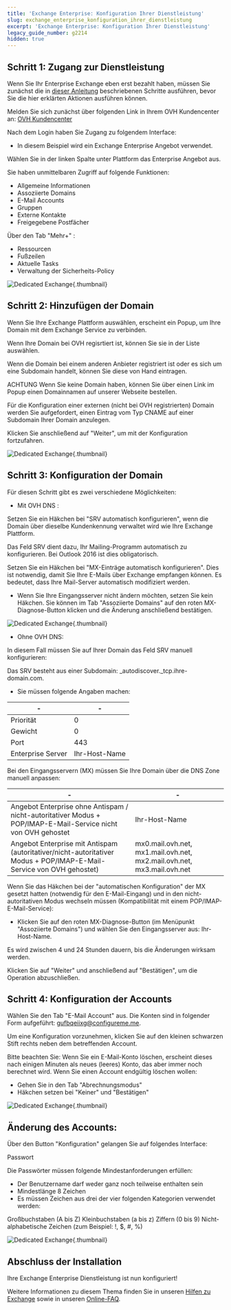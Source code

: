 ```yaml
---
title: 'Exchange Enterprise: Konfiguration Ihrer Dienstleistung'
slug: exchange_enterprise_konfiguration_ihrer_dienstleistung
excerpt: 'Exchange Enterprise: Konfiguration Ihrer Dienstleistung'
legacy_guide_number: g2214
hidden: true
---
```


## Schritt 1: Zugang zur Dienstleistung
Wenn Sie Ihr Enterprise Exchange eben erst bezahlt haben, müssen Sie zunächst die in [dieser Anleitung](https://www.ovh.de/g2074.exchange_premiers_pas_avec_un_serveur_private) beschriebenen Schritte ausführen, bevor Sie die hier erklärten Aktionen ausführen können.

Melden Sie sich zunächst über folgenden Link in Ihrem OVH Kundencenter an: [OVH Kundencenter](https://www.ovh.com/auth/?action=gotomanager&from=https://www.ovh.de/&ovhSubsidiary=de)

Nach dem Login haben Sie Zugang zu folgendem Interface:

* In diesem Beispiel wird ein Exchange Enterprise Angebot verwendet.

Wählen Sie in der linken Spalte unter Plattform das Enterprise Angebot aus.

Sie haben unmittelbaren Zugriff auf folgende Funktionen:


- Allgemeine Informationen
- Assoziierte Domains
- E-Mail Accounts
- Gruppen
- Externe Kontakte
- Freigegebene Postfächer


Über den Tab "Mehr+" :


- Ressourcen
- Fußzeilen
- Aktuelle Tasks
- Verwaltung der Sicherheits-Policy



![Dedicated Exchange](images/4377.png){.thumbnail}


## Schritt 2: Hinzufügen der Domain
Wenn Sie Ihre Exchange Plattform auswählen, erscheint ein Popup, um Ihre Domain mit dem Exchange Service zu verbinden.

Wenn Ihre Domain bei OVH regisrtiert ist, können Sie sie in der Liste auswählen.

Wenn die Domain bei einem anderen Anbieter registriert ist oder es sich um eine Subdomain handelt, können Sie diese von Hand eintragen.

 ACHTUNG 
Wenn Sie keine Domain haben, können Sie über einen Link im Popup einen Domainnamen auf unserer Webseite bestellen.

Für die Konfiguration einer externen (nicht bei OVH registrierten) Domain werden Sie aufgefordert, einen Eintrag vom Typ CNAME auf einer Subdomain Ihrer Domain anzulegen.

[]({legacy}1519)

Klicken Sie anschließend auf "Weiter", um mit der Konfiguration fortzufahren.

![Dedicated Exchange](images/4382.png){.thumbnail}


## Schritt 3: Konfiguration der Domain
Für diesen Schritt gibt es zwei verschiedene Möglichkeiten:


- Mit OVH DNS :


Setzen Sie ein Häkchen bei "SRV automatisch konfigurieren", wenn die Domain über dieselbe Kundenkennung verwaltet wird wie Ihre Exchange Plattform.

Das Feld SRV dient dazu, Ihr Mailing-Programm automatisch zu konfigurieren. Bei Outlook 2016 ist dies obligatorisch.

Setzen Sie ein Häkchen bei "MX-Einträge automatisch konfigurieren". Dies ist notwendig, damit Sie Ihre E-Mails über Exchange empfangen können. Es bedeutet, dass Ihre Mail-Server automatisch modifiziert werden.


- Wenn Sie Ihre Eingangsserver nicht ändern möchten, setzen Sie kein Häkchen. Sie können im Tab "Assoziierte Domains" auf den roten MX-Diagnose-Button klicken und die Änderung anschließend bestätigen.



![Dedicated Exchange](images/4383.png){.thumbnail}

- Ohne OVH DNS:


In diesem Fall müssen Sie auf Ihrer Domain das Feld SRV manuell konfigurieren:

Das SRV besteht aus einer Subdomain: _autodiscover._tcp.ihre-domain.com.


- Sie müssen folgende Angaben machen:

|-|-|
|---|---|
|Priorität|0|
|Gewicht|0|
|Port|443|
| Enterprise Server| Ihr-Host-Name|


Bei den Eingangsservern (MX) müssen Sie Ihre Domain über die DNS Zone manuell anpassen:

|-|-|
|---|---|
|Angebot Enterprise ohne Antispam / nicht-autoritativer Modus + POP/IMAP-E-Mail-Service nicht von OVH gehostet| Ihr-Host-Name|
|Angebot Enterprise mit Antispam (autoritativer/nicht-autoritativer Modus + POP/IMAP-E-Mail-Service von OVH gehostet)|mx0.mail.ovh.net, mx1.mail.ovh.net, mx2.mail.ovh.net, mx3.mail.ovh.net|

Wenn Sie das Häkchen bei der "automatischen Konfiguration" der MX gesetzt hatten (notwendig für den E-Mail-Eingang) und in den nicht-autoritativen Modus wechseln müssen (Kompatibilität mit einem POP/IMAP-E-Mail-Service):


- Klicken Sie auf den roten MX-Diagnose-Button (im Menüpunkt "Assoziierte Domains") und wählen Sie den Eingangsserver aus: Ihr-Host-Name.

Es wird zwischen 4 und 24 Stunden dauern, bis die Änderungen wirksam werden.


Klicken Sie auf "Weiter" und anschließend auf "Bestätigen", um die Operation abzuschließen.


## Schritt 4: Konfiguration der Accounts
Wählen Sie den Tab "E-Mail Account" aus. Die Konten sind in folgender Form aufgeführt: gufbqeiixg@configureme.me.

Um eine Konfiguration vorzunehmen, klicken Sie auf den kleinen schwarzen Stift rechts neben dem betreffenden Account.

Bitte beachten Sie: Wenn Sie ein E-Mail-Konto löschen, erscheint dieses nach einigen Minuten als neues (leeres) Konto, das aber immer noch berechnet wird. Wenn Sie einen Account endgültig löschen wollen:


- Gehen Sie in den Tab "Abrechnungsmodus"
- Häkchen setzen bei "Keiner" und "Bestätigen"



![Dedicated Exchange](images/4384.png){.thumbnail}

## Änderung des Accounts:
Über den Button "Konfiguration" gelangen Sie auf folgendes Interface:

Passwort

Die Passwörter müssen folgende Mindestanforderungen erfüllen:


- Der Benutzername darf weder ganz noch teilweise enthalten sein
- Mindestlänge 8 Zeichen
- Es müssen Zeichen aus drei der vier folgenden Kategorien verwendet werden:


Großbuchstaben (A bis Z)
Kleinbuchstaben (a bis z)
Ziffern (0 bis 9)
Nicht-alphabetische Zeichen (zum Beispiel: !, $, #, %)

![Dedicated Exchange](images/4385.png){.thumbnail}


## Abschluss der Installation
Ihre Exchange Enterprise Dienstleistung ist nun konfiguriert!

Weitere Informationen zu diesem Thema finden Sie in unseren [Hilfen zu Exchange](https://www.ovhcloud.com/de/emails/hosted-exchange/) sowie in unseren [Online-FAQ](https://www.ovhcloud.com/de/emails/hosted-exchange/).

